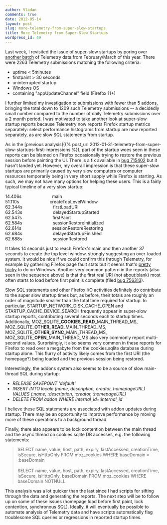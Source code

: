 ```yaml
---
author: Vladan
comments: true
date: 2012-05-14
layout: post
slug: more-telemetry-from-super-slow-startups
title: More Telemetry from Super-Slow Startups
wordpress_id: 49
---
```

Last week, I revisited the issue of super-slow startups by poring over [another batch](https://metrics.mozilla.com/projects/browse/METRICS-429) of Telemetry data from February/March of this year. There were 2263 Telemetry submissions matching the following criteria:

* uptime < 5minutes
* firstpaint > 30 seconds
* uninterrupted startup
* Windows OS
* containing "appUpdateChannel" field (Firefox 11+)

I further limited my investigation to submissions with fewer than 5 addons, bringing the total down to 1209 such Telemetry submissions -- a decidedly small number compared to the number of daily Telemetry submissions over a 2 month period. I was motivated to take another look at super-slow startup reports because Telemetry now reports Firefox startup metrics separately: select performance histograms from startup are now reported separately, as are slow SQL statements from startup.

As in the [previous analysis]({% post_url 2012-01-31-telemetry-from-super-slow-startups-first-impressions %}), part of the startup woes seen in these reports can be blamed on Firefox occasionally trying to restore the previous session before painting the UI. There is a fix available in [bug 715402](https://bugzilla.mozilla.org/show_bug.cgi?id=715402) but it hasn't landed yet. However, my overall impression is that these super-slow startups are primarily caused by very slow computers or computer resources temporarily being in very short supply while Firefox is starting. As such, we may not have many options for helping these users. This is a fairly typical timeline of a very slow startup:

14.406s &nbsp;&nbsp;&nbsp;&nbsp;&nbsp;&nbsp;&nbsp;&nbsp;&nbsp;&nbsp;&nbsp;&nbsp;&nbsp;&nbsp;&nbsp;&nbsp;&nbsp;&nbsp;&nbsp;&nbsp;&nbsp;&nbsp;&nbsp; main  
51.110s &nbsp;&nbsp;&nbsp;&nbsp;&nbsp;&nbsp;&nbsp;&nbsp;&nbsp;&nbsp;&nbsp;&nbsp;&nbsp;&nbsp;&nbsp;&nbsp;&nbsp;&nbsp;&nbsp;&nbsp;&nbsp;&nbsp;&nbsp; createTopLevelWindow  
62.344s &nbsp;&nbsp;&nbsp;&nbsp;&nbsp;&nbsp;&nbsp;&nbsp;&nbsp;&nbsp;&nbsp;&nbsp;&nbsp;&nbsp;&nbsp;&nbsp;&nbsp;&nbsp;&nbsp;&nbsp;&nbsp;&nbsp;&nbsp; firstLoadURI  
62.543s &nbsp;&nbsp;&nbsp;&nbsp;&nbsp;&nbsp;&nbsp;&nbsp;&nbsp;&nbsp;&nbsp;&nbsp;&nbsp;&nbsp;&nbsp;&nbsp;&nbsp;&nbsp;&nbsp;&nbsp;&nbsp;&nbsp;&nbsp; delayedStartupStarted  
62.547s &nbsp;&nbsp;&nbsp;&nbsp;&nbsp;&nbsp;&nbsp;&nbsp;&nbsp;&nbsp;&nbsp;&nbsp;&nbsp;&nbsp;&nbsp;&nbsp;&nbsp;&nbsp;&nbsp;&nbsp;&nbsp;&nbsp;&nbsp; firstPaint  
62.584s &nbsp;&nbsp;&nbsp;&nbsp;&nbsp;&nbsp;&nbsp;&nbsp;&nbsp;&nbsp;&nbsp;&nbsp;&nbsp;&nbsp;&nbsp;&nbsp;&nbsp;&nbsp;&nbsp;&nbsp;&nbsp;&nbsp;&nbsp; sessionRestoreInitialized  
62.614s &nbsp;&nbsp;&nbsp;&nbsp;&nbsp;&nbsp;&nbsp;&nbsp;&nbsp;&nbsp;&nbsp;&nbsp;&nbsp;&nbsp;&nbsp;&nbsp;&nbsp;&nbsp;&nbsp;&nbsp;&nbsp;&nbsp;&nbsp; sessionRestoreRestoring  
62.684s &nbsp;&nbsp;&nbsp;&nbsp;&nbsp;&nbsp;&nbsp;&nbsp;&nbsp;&nbsp;&nbsp;&nbsp;&nbsp;&nbsp;&nbsp;&nbsp;&nbsp;&nbsp;&nbsp;&nbsp;&nbsp;&nbsp;&nbsp; delayedStartupFinished  
62.688s &nbsp;&nbsp;&nbsp;&nbsp;&nbsp;&nbsp;&nbsp;&nbsp;&nbsp;&nbsp;&nbsp;&nbsp;&nbsp;&nbsp;&nbsp;&nbsp;&nbsp;&nbsp;&nbsp;&nbsp;&nbsp;&nbsp;&nbsp; sessionRestored  

It takes 14 seconds just to reach Firefox's main and then another 37 seconds to create the top level window, strongly suggesting an over-loaded system. It would be nice if we could confirm this through Telemetry, for example by gathering Firefox page fault stats but it seems that's [pretty tricky](http://glandium.org/blog/?p=1963) to do on Windows. Another very common pattern in the reports (also seen in the sequence above) is that the first real URI (not about:blank) most often starts to load before first paint is complete (filed [bug 756313](https://bugzilla.mozilla.org/show_bug.cgi?id=756313)).

Slow SQL statements and other Firefox I/O activities definitely do contribute to the super slow startup times but, as before, their totals are roughly an order of magnitude smaller than the total time required for startup. In particular, STARTUP\_NETWORK\_DISK\_CACHE\_OPEN and STARTUP\_CACHE\_DEVICE\_SEARCH frequently appear in super-slow startup reports, contributing several seconds each to startup times. Additionally, MOZ\_SQLITE\_**COOKIES\_READ**\_MAIN\_THREAD\_MS, MOZ\_SQLITE\_**OTHER\_READ**\_MAIN\_THREAD\_MS, MOZ\_SQLITE\_**OTHER\_SYNC**\_MAIN\_THREAD\_MS, MOZ\_SQLITE\_**OPEN**\_MAIN\_THREAD\_MS also very commonly report multi-second values. Surprisingly, it also seems very common in these reports for Firefox to read over a megabyte from the cookies.sqlite database during startup alone. This flurry of activity likely comes from the first URI (the homepage?) being loaded and the previous session being restored.

Interestingly, the addons system also seems to be a source of slow main-thread SQL during startup:

* _RELEASE SAVEPOINT 'default'_
* _INSERT INTO locale (name, description, creator, homepageURL) VALUES (:name, :description, :creator, :homepageURL)_
* _DELETE FROM addon WHERE internal\_id=:internal\_id_

I believe these SQL statements are associated with addon updates during startup. There may be an opportunity to improve performance by moving more of these operations to a background thread.

Finally, there also appears to be lock contention between the main thread and the async thread on cookies.sqlite DB accesses, e.g. the following statements:

<blockquote>
SELECT name, value, host, path, expiry, lastAccessed, creationTime, isSecure, isHttpOnly FROM moz_cookies WHERE baseDomain = :baseDomain
<br/><br/>
SELECT name, value, host, path, expiry, lastAccessed, creationTime, isSecure, isHttpOnly, baseDomain FROM moz_cookies WHERE baseDomain NOTNULL
</blockquote>

This analysis was a lot quicker than the last since I had scripts for sifting through the data and generating the reports. The next step will be to follow up on some of these issues (homepage load before first paint, lock contention, synchronous SQL). Ideally, it will eventually be possible to automate analysis of Telemetry data and have scripts automatically flag troublesome SQL queries or regressions in reported startup times.

